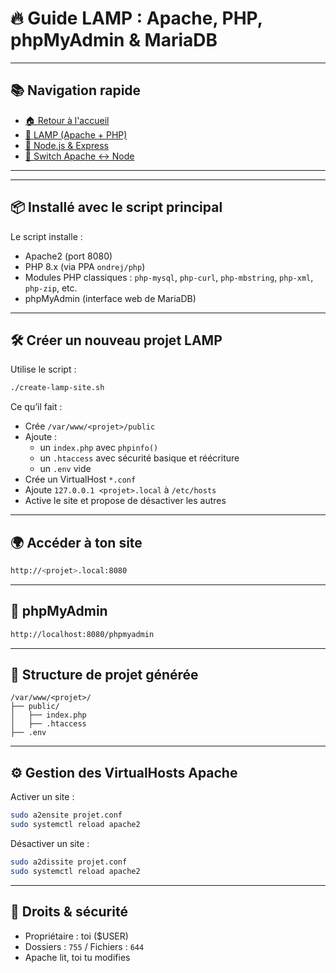# 🔥 Guide LAMP : Apache, PHP, phpMyAdmin & MariaDB


---

## 📚 Navigation rapide

- [🏠 Retour à l'accueil](README.md)
- [📘 LAMP (Apache + PHP)](README-lamp.md)
- [📗 Node.js & Express](README-node.md)
- [📙 Switch Apache <-> Node](README-switching.md)

---


---

## 📦 Installé avec le script principal

Le script installe :
- Apache2 (port 8080)
- PHP 8.x (via PPA `ondrej/php`)
- Modules PHP classiques : `php-mysql`, `php-curl`, `php-mbstring`, `php-xml`, `php-zip`, etc.
- phpMyAdmin (interface web de MariaDB)

---

## 🛠️ Créer un nouveau projet LAMP

Utilise le script :

```bash
./create-lamp-site.sh
```

Ce qu’il fait :
- Crée `/var/www/<projet>/public`
- Ajoute :
  - un `index.php` avec `phpinfo()`
  - un `.htaccess` avec sécurité basique et réécriture
  - un `.env` vide
- Crée un VirtualHost `*.conf`
- Ajoute `127.0.0.1 <projet>.local` à `/etc/hosts`
- Active le site et propose de désactiver les autres

---

## 🌍 Accéder à ton site

```bash
http://<projet>.local:8080
```

---

## 🔑 phpMyAdmin

```bash
http://localhost:8080/phpmyadmin
```

---

## 📁 Structure de projet générée

```
/var/www/<projet>/
├── public/
│   ├── index.php
│   ├── .htaccess
├── .env
```

---

## ⚙️ Gestion des VirtualHosts Apache

Activer un site :

```bash
sudo a2ensite projet.conf
sudo systemctl reload apache2
```

Désactiver un site :

```bash
sudo a2dissite projet.conf
sudo systemctl reload apache2
```

---

## 📓 Droits & sécurité

- Propriétaire : toi ($USER)
- Dossiers : `755` / Fichiers : `644`
- Apache lit, toi tu modifies

